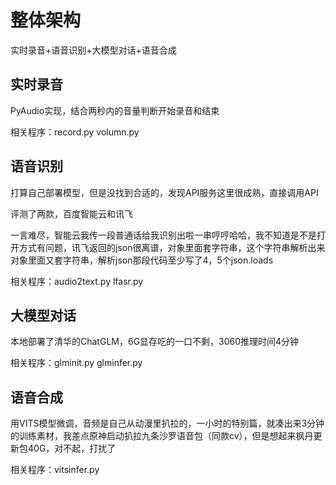# 整体架构

实时录音+语音识别+大模型对话+语音合成

## 实时录音

PyAudio实现，结合两秒内的音量判断开始录音和结束

相关程序：record.py volumn.py

## 语音识别

打算自己部署模型，但是没找到合适的，发现API服务这里很成熟，直接调用API

评测了两款，百度智能云和讯飞

一言难尽，智能云我传一段普通话给我识别出啦一串哼哼哈哈，我不知道是不是打开方式有问题，讯飞返回的json很离谱，对象里面套字符串，这个字符串解析出来对象里面又套字符串，解析json那段代码至少写了4，5个json.loads

相关程序：audio2text.py lfasr.py

## 大模型对话

本地部署了清华的ChatGLM，6G显存吃的一口不剩，3060推理时间4分钟

相关程序：glminit.py glminfer.py

## 语音合成

用VITS模型微调，音频是自己从动漫里扒拉的，一小时的特别篇，就凑出来3分钟的训练素材，我差点原神启动扒拉九条沙罗语音包（同款cv），但是想起来枫丹更新包40G，对不起，打扰了

相关程序：vitsinfer.py
